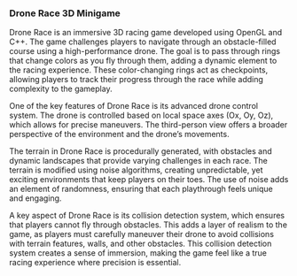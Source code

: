 ### Drone Race 3D Minigame
Drone Race is an immersive 3D racing game developed using OpenGL and C++. The game challenges players to navigate through an obstacle-filled course using a high-performance drone. The goal is to pass through rings that change colors as you fly through them, adding a dynamic element to the racing experience. These color-changing rings act as checkpoints, allowing players to track their progress through the race while adding complexity to the gameplay.

One of the key features of Drone Race is its advanced drone control system. The drone is controlled based on local space axes (Ox, Oy, Oz), which allows for precise maneuvers. The third-person view offers a broader perspective of the environment and the drone’s movements.

The terrain in Drone Race is procedurally generated, with obstacles and dynamic landscapes that provide varying challenges in each race. The terrain is modified using noise algorithms, creating unpredictable, yet exciting environments that keep players on their toes. The use of noise adds an element of randomness, ensuring that each playthrough feels unique and engaging.

A key aspect of Drone Race is its collision detection system, which ensures that players cannot fly through obstacles. This adds a layer of realism to the game, as players must carefully maneuver their drone to avoid collisions with terrain features, walls, and other obstacles. This collision detection system creates a sense of immersion, making the game feel like a true racing experience where precision is essential.
